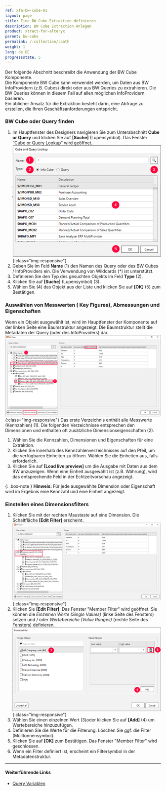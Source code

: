 ```yaml
---
ref: xfa-bw-cube-01
layout: page
title: Eine BW Cube Extraktion definieren
description: BW Cube Extraction Anlegen
product: xtract-for-alteryx
parent: bw-cube
permalink: /:collection/:path
weight: 1
lang: de_DE
progressstate: 5
---
```

Der folgende Abschnitt beschreibt die Anwendung der BW Cube Komponente.<br>
Die Komponente BW Cube kann verwendet werden, um Daten aus BW InfoProvidern (z.B. Cubes) direkt oder aus BW Queries zu extrahieren. Die BW Queries können in diesem Fall auf allen möglichen InfoProvidern basieren. <br>
Ein üblicher Ansatz für die Extraktion besteht darin, eine Abfrage zu erstellen, die Ihren Geschäftsanforderungen entspricht.

### BW Cube oder Query finden
1. Im Hauptfenster des Designers navigieren Sie zum Unterabschnitt **Cube or Query** und klicken Sie auf  **[Suche]** (Lupensymbol). Das Fenster “Cube or Query Lookup” wird geöffnet.
![Cube Query search](/img/content/xfa/xfa_cube-query-look.png){:class="img-responsive"}
2. Geben Sie im Feld **Name** (1) den Namen des Query oder des BW Cubes / InfoProviders ein. Die Verwendung von Wildcards (*) ist unterstützt. 
3. Definieren Sie den Typ des gesuchten Objekts im Feld **Type** (2).
4. Klicken Sie auf **[Suche]** (Lupensymbol) (3).
5. Wählen Sie (4) das Objekt aus der Liste und klicken Sie auf **[OK]** (5) zum Bestätigen.

### Auswählen von Messwerten ( Key Figures), Abmessungen und Eigenschaften
Wenn ein Objekt ausgewählt ist, wird im Hauptfenster der Komponente auf der linken Seite eine Baumstruktur angezeigt. Die Baumstruktur stellt die Metadaten der Query (oder des InfoProviders) dar. <br>
![Query Structure](/img/content/xfa/xfa_cube-query-select.png){:class="img-responsive"}
Das erste Verzeichnis enthält alle Messwerte (Kennzahlen) (1). Die folgenden Verzeichnisse entsprechen den Dimensionen und enthalten oft zusätzliche Dimensionseigenschaften (2). <br>
1. Wählen Sie die Kennzahlen, Dimensionen und Eigenschaften für eine Extraktion.
2. Klicken Sie innerhalb des Kennzahlenverzeichnisses auf den Pfeil, um die verfügbaren Einheiten zu öffnen. Wählen Sie die Einheiten aus, falls erforderlich.
3. Klicken Sie auf **[Load live preview]** um die Ausgabe mit Daten aus dem BW anzuzeigen. Wenn eine Einheit ausgewählt ist (z.B. Währung), wird das entsprechende Feld in der Echtzeitvorschau angezeigt.

{: .box-note }
**Hinweis:** Für jede ausgewählte Dimension oder Eigenschaft wird im Ergebnis eine Kennzahl und eine Einheit angezeigt. 

### Einstellen eines Dimensionsfilters 
1. Klicken Sie mit der rechten Maustaste auf eine Dimension. Die Schaltfläche **[Edit Filter]** erscheint.
![Query Filter](/img/content/xfa/xfa_cube-query-filter.png){:class="img-responsive"}
2. Klicken Sie **[Edit Filter]**. Das Fenster "Member Filter" wird geöffnet. Sie können die *Einzelnen Werte (Single Values)* (linke Seite des Fensters) setzen und / oder *Wertebereiche (Value Ranges)* (rechte Seite des Fensters) definieren.
![Query Filter Define](/img/content/xfa/xfa_cube-query-filter-def.png){:class="img-responsive"}
3. Wählen Sie einen einzelnen Wert (3)oder klicken Sie auf **[Add]** (4) um Wertebereiche hinzuzufügen. 
4. Definieren Sie die Werte für die Filterung. Löschen Sie ggf. die Filter (Mülltonnensymbol).
5. Klicken Sie auf **[OK]** zum Bestätigen. Das Fenster "Member Filter" wird geschlossen.
6. Wenn ein Filter definiert ist, erscheint ein Filtersymbol in der Metadatenstruktur.

****
#### Weiterführende Links
- [Query Variablen](./bw-cube-variablen)
